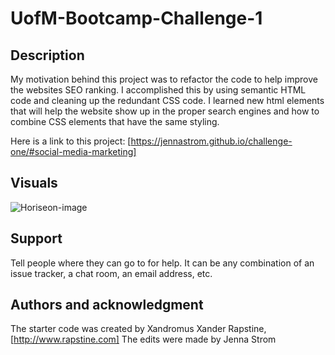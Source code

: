 # UofM-Bootcamp-Challenge-1

## Description
My  motivation behind this project was to refactor the code to help improve the websites SEO ranking. I accomplished this by using semantic HTML code and cleaning up the redundant CSS code. I learned new html elements that will help the website show up in the proper search engines and how to combine CSS elements that have the same styling. 

Here is a link to this project: [https://jennastrom.github.io/challenge-one/#social-media-marketing]

## Visuals
![Horiseon-image](https://user-images.githubusercontent.com/123525191/222930725-84420708-b61e-4274-8d3c-400243a134ef.png)

## Support
Tell people where they can go to for help. It can be any combination of an issue tracker, a chat room, an email address, etc.

## Authors and acknowledgment
The starter code was created by Xandromus Xander Rapstine, [http://www.rapstine.com]
The edits were made by Jenna Strom
